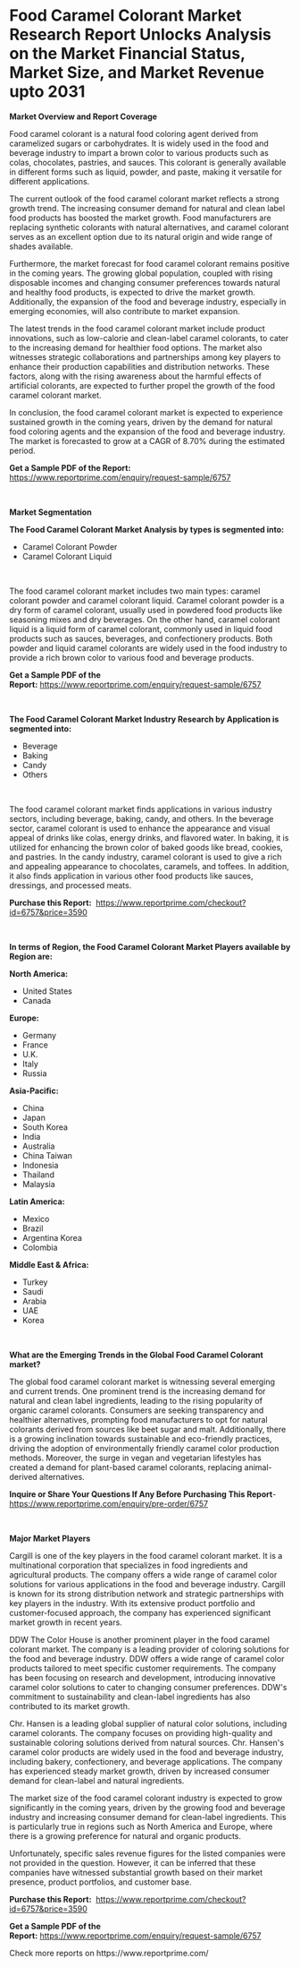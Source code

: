 <p><h1>Food Caramel Colorant Market Research Report Unlocks Analysis on the Market Financial Status, Market Size, and Market Revenue upto 2031</h1></p><p><strong>Market Overview and Report Coverage</strong></p>
<p><p>Food caramel colorant is a natural food coloring agent derived from caramelized sugars or carbohydrates. It is widely used in the food and beverage industry to impart a brown color to various products such as colas, chocolates, pastries, and sauces. This colorant is generally available in different forms such as liquid, powder, and paste, making it versatile for different applications.</p><p>The current outlook of the food caramel colorant market reflects a strong growth trend. The increasing consumer demand for natural and clean label food products has boosted the market growth. Food manufacturers are replacing synthetic colorants with natural alternatives, and caramel colorant serves as an excellent option due to its natural origin and wide range of shades available.</p><p>Furthermore, the market forecast for food caramel colorant remains positive in the coming years. The growing global population, coupled with rising disposable incomes and changing consumer preferences towards natural and healthy food products, is expected to drive the market growth. Additionally, the expansion of the food and beverage industry, especially in emerging economies, will also contribute to market expansion.</p><p>The latest trends in the food caramel colorant market include product innovations, such as low-calorie and clean-label caramel colorants, to cater to the increasing demand for healthier food options. The market also witnesses strategic collaborations and partnerships among key players to enhance their production capabilities and distribution networks. These factors, along with the rising awareness about the harmful effects of artificial colorants, are expected to further propel the growth of the food caramel colorant market.</p><p>In conclusion, the food caramel colorant market is expected to experience sustained growth in the coming years, driven by the demand for natural food coloring agents and the expansion of the food and beverage industry. The market is forecasted to grow at a CAGR of 8.70% during the estimated period.</p></p>
<p><strong>Get a Sample PDF of the Report:</strong> <a href="https://www.reportprime.com/enquiry/request-sample/6757">https://www.reportprime.com/enquiry/request-sample/6757</a></p>
<p>&nbsp;</p>
<p><strong>Market Segmentation</strong></p>
<p><strong>The Food Caramel Colorant Market Analysis by types is segmented into:</strong></p>
<p><ul><li>Caramel Colorant Powder</li><li>Caramel Colorant Liquid</li></ul></p>
<p>&nbsp;</p>
<p><p>The food caramel colorant market includes two main types: caramel colorant powder and caramel colorant liquid. Caramel colorant powder is a dry form of caramel colorant, usually used in powdered food products like seasoning mixes and dry beverages. On the other hand, caramel colorant liquid is a liquid form of caramel colorant, commonly used in liquid food products such as sauces, beverages, and confectionery products. Both powder and liquid caramel colorants are widely used in the food industry to provide a rich brown color to various food and beverage products.</p></p>
<p><strong>Get a Sample PDF of the Report:</strong>&nbsp;<a href="https://www.reportprime.com/enquiry/request-sample/6757">https://www.reportprime.com/enquiry/request-sample/6757</a></p>
<p>&nbsp;</p>
<p><strong>The Food Caramel Colorant Market Industry Research by Application is segmented into:</strong></p>
<p><ul><li>Beverage</li><li>Baking</li><li>Candy</li><li>Others</li></ul></p>
<p>&nbsp;</p>
<p><p>The food caramel colorant market finds applications in various industry sectors, including beverage, baking, candy, and others. In the beverage sector, caramel colorant is used to enhance the appearance and visual appeal of drinks like colas, energy drinks, and flavored water. In baking, it is utilized for enhancing the brown color of baked goods like bread, cookies, and pastries. In the candy industry, caramel colorant is used to give a rich and appealing appearance to chocolates, caramels, and toffees. In addition, it also finds application in various other food products like sauces, dressings, and processed meats.</p></p>
<p><strong>Purchase this Report:</strong>&nbsp; <a href="https://www.reportprime.com/checkout?id=6757&price=3590">https://www.reportprime.com/checkout?id=6757&price=3590</a></p>
<p>&nbsp;</p>
<p><strong>In terms of Region, the Food Caramel Colorant Market Players available by Region are:</strong></p>
<p>
    <p> <strong> North America: </strong>
        <ul>
            <li>United States</li>
            <li>Canada</li>
        </ul>
        </p> 
    <p> <strong> Europe: </strong>
        <ul>
            <li>Germany</li>
            <li>France</li>
            <li>U.K.</li>
            <li>Italy</li>
            <li>Russia</li>
        </ul>
        </p> 
    <p> <strong> Asia-Pacific: </strong>
        <ul>
            <li>China</li>
            <li>Japan</li>
            <li>South Korea</li>
            <li>India</li>
            <li>Australia</li>
            <li>China Taiwan</li>
            <li>Indonesia</li>
            <li>Thailand</li>
            <li>Malaysia</li>
        </ul>
        </p> 
    <p> <strong> Latin America: </strong>
        <ul>
            <li>Mexico</li>
            <li>Brazil</li>
            <li>Argentina Korea</li>
            <li>Colombia</li>
        </ul>
        </p> 
    <p> <strong> Middle East & Africa: </strong>
        <ul>
            <li>Turkey</li>
            <li>Saudi</li>
            <li>Arabia</li>
            <li>UAE</li>
            <li>Korea</li>
        </ul>
    </p>
    </p>
<p>&nbsp;</p>
<p><strong>What are the Emerging Trends in the Global Food Caramel Colorant market?</strong></p>
<p><p>The global food caramel colorant market is witnessing several emerging and current trends. One prominent trend is the increasing demand for natural and clean label ingredients, leading to the rising popularity of organic caramel colorants. Consumers are seeking transparency and healthier alternatives, prompting food manufacturers to opt for natural colorants derived from sources like beet sugar and malt. Additionally, there is a growing inclination towards sustainable and eco-friendly practices, driving the adoption of environmentally friendly caramel color production methods. Moreover, the surge in vegan and vegetarian lifestyles has created a demand for plant-based caramel colorants, replacing animal-derived alternatives.</p></p>
<p><strong>Inquire or Share Your Questions If Any Before Purchasing This Report</strong>- <a href="https://www.reportprime.com/enquiry/pre-order/6757">https://www.reportprime.com/enquiry/pre-order/6757</a></p>
<p>&nbsp;</p>
<p><strong>Major Market Players</strong></p>
<p><p>Cargill is one of the key players in the food caramel colorant market. It is a multinational corporation that specializes in food ingredients and agricultural products. The company offers a wide range of caramel color solutions for various applications in the food and beverage industry. Cargill is known for its strong distribution network and strategic partnerships with key players in the industry. With its extensive product portfolio and customer-focused approach, the company has experienced significant market growth in recent years.</p><p>DDW The Color House is another prominent player in the food caramel colorant market. The company is a leading provider of coloring solutions for the food and beverage industry. DDW offers a wide range of caramel color products tailored to meet specific customer requirements. The company has been focusing on research and development, introducing innovative caramel color solutions to cater to changing consumer preferences. DDW's commitment to sustainability and clean-label ingredients has also contributed to its market growth.</p><p>Chr. Hansen is a leading global supplier of natural color solutions, including caramel colorants. The company focuses on providing high-quality and sustainable coloring solutions derived from natural sources. Chr. Hansen's caramel color products are widely used in the food and beverage industry, including bakery, confectionery, and beverage applications. The company has experienced steady market growth, driven by increased consumer demand for clean-label and natural ingredients.</p><p>The market size of the food caramel colorant industry is expected to grow significantly in the coming years, driven by the growing food and beverage industry and increasing consumer demand for clean-label ingredients. This is particularly true in regions such as North America and Europe, where there is a growing preference for natural and organic products.</p><p>Unfortunately, specific sales revenue figures for the listed companies were not provided in the question. However, it can be inferred that these companies have witnessed substantial growth based on their market presence, product portfolios, and customer base.</p></p>
<p><strong>Purchase this Report:</strong>&nbsp;&nbsp;<a href="https://www.reportprime.com/checkout?id=6757&price=3590">https://www.reportprime.com/checkout?id=6757&price=3590</a></p>
<p></p>
<p><strong>Get a Sample PDF of the Report:</strong>&nbsp;<a href="https://www.reportprime.com/enquiry/request-sample/6757">https://www.reportprime.com/enquiry/request-sample/6757</a></p>
<p>Check more reports on https://www.reportprime.com/</p>